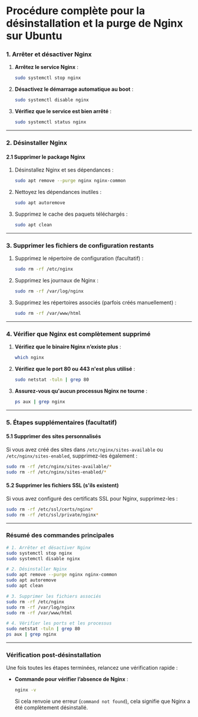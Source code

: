 # **Procédure complète pour la désinstallation et la purge de Nginx sur Ubuntu**

### **1. Arrêter et désactiver Nginx**

1. **Arrêtez le service Nginx** :
   ```bash
   sudo systemctl stop nginx
   ```

2. **Désactivez le démarrage automatique au boot** :
   ```bash
   sudo systemctl disable nginx
   ```

3. **Vérifiez que le service est bien arrêté** :
   ```bash
   sudo systemctl status nginx
   ```

---

### **2. Désinstaller Nginx**

#### **2.1 Supprimer le package Nginx**
1. Désinstallez Nginx et ses dépendances :
   ```bash
   sudo apt remove --purge nginx nginx-common
   ```

2. Nettoyez les dépendances inutiles :
   ```bash
   sudo apt autoremove
   ```

3. Supprimez le cache des paquets téléchargés :
   ```bash
   sudo apt clean
   ```

---

### **3. Supprimer les fichiers de configuration restants**

1. Supprimez le répertoire de configuration (facultatif) :
   ```bash
   sudo rm -rf /etc/nginx
   ```

2. Supprimez les journaux de Nginx :
   ```bash
   sudo rm -rf /var/log/nginx
   ```

3. Supprimez les répertoires associés (parfois créés manuellement) :
   ```bash
   sudo rm -rf /var/www/html
   ```

---

### **4. Vérifier que Nginx est complètement supprimé**

1. **Vérifiez que le binaire Nginx n’existe plus** :
   ```bash
   which nginx
   ```

2. **Vérifiez que le port 80 ou 443 n'est plus utilisé** :
   ```bash
   sudo netstat -tuln | grep 80
   ```

3. **Assurez-vous qu'aucun processus Nginx ne tourne** :
   ```bash
   ps aux | grep nginx
   ```

---

### **5. Étapes supplémentaires (facultatif)**

#### **5.1 Supprimer des sites personnalisés**
Si vous avez créé des sites dans `/etc/nginx/sites-available` ou `/etc/nginx/sites-enabled`, supprimez-les également :
```bash
sudo rm -rf /etc/nginx/sites-available/*
sudo rm -rf /etc/nginx/sites-enabled/*
```

#### **5.2 Supprimer les fichiers SSL (s'ils existent)**
Si vous avez configuré des certificats SSL pour Nginx, supprimez-les :
```bash
sudo rm -rf /etc/ssl/certs/nginx*
sudo rm -rf /etc/ssl/private/nginx*
```

---

### **Résumé des commandes principales**

```bash
# 1. Arrêter et désactiver Nginx
sudo systemctl stop nginx
sudo systemctl disable nginx

# 2. Désinstaller Nginx
sudo apt remove --purge nginx nginx-common
sudo apt autoremove
sudo apt clean

# 3. Supprimer les fichiers associés
sudo rm -rf /etc/nginx
sudo rm -rf /var/log/nginx
sudo rm -rf /var/www/html

# 4. Vérifier les ports et les processus
sudo netstat -tuln | grep 80
ps aux | grep nginx
```

---

### **Vérification post-désinstallation**
Une fois toutes les étapes terminées, relancez une vérification rapide :
- **Commande pour vérifier l’absence de Nginx** :
  ```bash
  nginx -v
  ```
  Si cela renvoie une erreur (`command not found`), cela signifie que Nginx a été complètement désinstallé.
